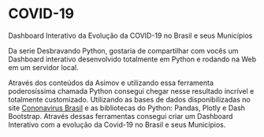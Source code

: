 # COVID-19
Dashboard Interativo da Evolução da COVID-19 no Brasil e seus Municípios

Da serie Desbravando Python, gostaria de compartilhar com vocês um Dashboard interativo desenvolvido totalmente em Python  e rodando na Web em um servidor local.

Através dos conteúdos da Asimov e utilizando essa ferramenta poderosíssima chamada Python consegui chegar nesse resultado incrível e totalmente customizado. Utilizando as bases de dados disponibilizadas no site <a href=“https://covid.saude.gov.br/“>Cononavirus Brasil</a> e as bibliotecas do Python: Pandas, Plotly e Dash Bootstrap.  Através dessas ferramentas consegui criar um Dashboard Interativo com a evolução da Covid-19 no Brasil e seus Municípios.
